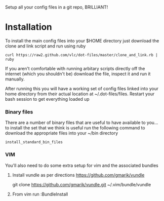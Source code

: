 Setup all your config files in a git repo, BRILLIANT!

Installation
============

To install the main config files into your $HOME directory just download the clone and link script and run using ruby

    curl https://raw2.github.com/vlc/dot-files/master/clone_and_link.rb | ruby

If you aren't comfortable with running arbitary scripts directly off the internet (which you shouldn't be) download
the file, inspect it and run it manually.

After running this you will have a working set of config files linked into your home directory from their actual 
location at ~/.dot-files/files. Restart your bash session to get everything loaded up

### Binary files
There are a number of binary files that are useful to have available to you... to install the set that we think is
useful run the following command to download the appropriate files into your ~/bin directory

    install_standard_bin_files

### VIM

You'll also need to do some extra setup for vim and the associated bundles

1. Install vundle as per directions https://github.com/gmarik/vundle

    git clone https://github.com/gmarik/vundle.git ~/.vim/bundle/vundle

2. From vim run :BundleInstall



